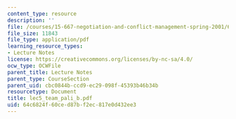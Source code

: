 ```yaml
---
content_type: resource
description: ''
file: /courses/15-667-negotiation-and-conflict-management-spring-2001/64c6824f60ced87bf2ec817e0d432ee3_lec5_team_pali_b.pdf
file_size: 11843
file_type: application/pdf
learning_resource_types:
- Lecture Notes
license: https://creativecommons.org/licenses/by-nc-sa/4.0/
ocw_type: OCWFile
parent_title: Lecture Notes
parent_type: CourseSection
parent_uid: cbc0844b-ccd9-ec29-098f-45393b46b34b
resourcetype: Document
title: lec5_team_pali_b.pdf
uid: 64c6824f-60ce-d87b-f2ec-817e0d432ee3
---
```

